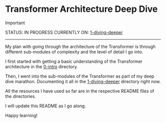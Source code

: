 # Transformer Architecture Deep Dive

> [!IMPORTANT]
> STATUS: IN PROGRESS
> CURRENTLY ON: [1-diving-deeper](./1-diving-deeper/README.md)

---

My plan with going through the architecture of the Transformer is through different sub-modules of complexity and the level of detail I go into.

I first started with getting a basic understanding of the Transformer architecture in the [0-intro](./0-intro/README.md) directory.

Then, I went into the sub-modules of the Transformer as part of my deep dive marathon. Documenting it all in the [1-diving-deeper](./1-diving-deeper/README.md) directory right now.

All the resources I have used so far are in the respective README files of the directories.

I will update this README as I go along.

Happy learning!
